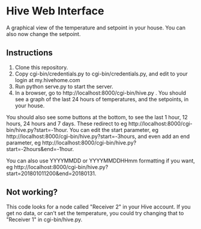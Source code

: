 # Hive Web Interface

A graphical view of the temperature and setpoint in your house. You can also now change the setpoint.

## Instructions
1. Clone this repository.
2. Copy cgi-bin/credentials.py to cgi-bin/credentials.py, and edit to your login at my.hivehome.com
3. Run python serve.py to start the server.
4. In a browser, go to http://localhost:8000/cgi-bin/hive.py . You should see a graph of the last 24 hours of temperatures, and the setpoints, in your house.

You should also see some buttons at the bottom, to see the last 1 hour, 12 hours, 24 hours and 7 days. These redirect to eg http://localhost:8000/cgi-bin/hive.py?start=-1hour. You can edit the start parameter, eg http://localhost:8000/cgi-bin/hive.py?start=-3hours, and even add an end parameter, eg http://localhost:8000/cgi-bin/hive.py?start=-2hours&end=-1hour.

You can also use YYYYMMDD or YYYYMMDDHHmm formatting if you want, eg http://localhost:8000/cgi-bin/hive.py?start=201801011200&end=20180131.

## Not working?

This code looks for a node called "Receiver 2" in your Hive account. If you get no data, or can't set the temperature, you could try changing that to "Receiver 1" in cgi-bin/hive.py.

